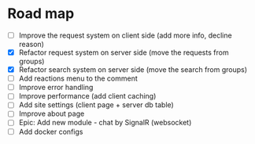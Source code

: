 # Road map

- [ ] Improve the request system on client side (add more info, decline reason)
- [x] Refactor request system on server side (move the requests from groups)
- [x] Refactor search system on server side (move the search from groups)
- [ ] Add reactions menu to the comment
- [ ] Improve error handling
- [ ] Improve performance (add client caching)
- [ ] Add site settings (client page + server db table)
- [ ] Improve about page
- [ ] Epic: Add new module - chat by SignalR (websocket)
- [ ] Add docker configs